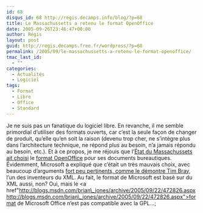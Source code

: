 ```yaml
---
id: 68
disqus_id: 68 http://regis.decamps.info/blog/?p=68
title: Le Massachussetts a retenu le format OpenOffice
date: 2005-09-26T23:46:47+00:00
author: Régis
layout: post
guid: http://regis.decamps.free.fr/wordpress/?p=68
permalink: /2005/09/le-massachussetts-a-retenu-le-format-openoffice/
tmac_last_id:
  - ""
categories:
  - Actualités
  - Logiciel
tags:
  - Format
  - Libre
  - Office
  - Standard
---
```

Je ne suis pas un fanatique du logiciel libre. En revanche, il me semble primordial d’utiliser des formats ouverts, car c’est la seule façon de changer de produit, qu’elle qu’en soit la raison (devenu trop cher, ne s’intègre plus dans l’architecture technique, ne répond plus au besoin, n’a jamais répondu au besoin, etc.). Et à ce propos, je me réjouis que l’[État du Massachussets ait choisi](hhttp://www.mass.gov/portal/site/massgovportal/menuitem.59254d74c0e831c14db4a11030468a0c/?pageID=itdterminal&L=3&L0=Home&L1=Policies%2c+Standards+%26+Legal&L2=Drafts+for+Review&sid=Aitd&b=terminalcontent&f=policies_standards_ETRM_v3dot5draft_information&csid=Aitd) le [format OpenOffice](http://fr.wikipedia.org/wiki/OpenDocument) pour ses documents bureautiques. Évidemment, Microsoft a expliqué que c’était un très mauvais choix, avec beaucoup d’arguments [fort peu pertinents, comme le démontre Tim Bray](http://www.tbray.org/ongoing/When/200x/2005/09/10/Mass-Opposition), l’un des inventeurs du XML. Au fait, le format de Microsoft est basé sur du XML aussi, non? Oui, mais le <a href"http://blogs.msdn.com/brian\_jones/archive/2005/09/22/472826.aspxhttp://blogs.msdn.com/brian\_jones/archive/2005/09/22/472826.aspx">format de Microsoft Office n’est pas compatible avec la GPL</a>…;
